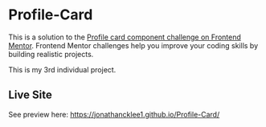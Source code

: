 # Profile-Card

This is a solution to the [Profile card component challenge on Frontend Mentor](https://www.frontendmentor.io/challenges/profile-card-component-cfArpWshJ). Frontend Mentor challenges help you improve your coding skills by building realistic projects. 

This is my 3rd individual project.

## Live Site

See preview here: https://jonathancklee1.github.io/Profile-Card/
